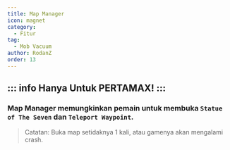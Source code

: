 ```yaml
---
title: Map Manager
icon: magnet
category:
  - Fitur
tag:
  - Mob Vacuum
author: RodanZ
order: 13
---
```

::: info Hanya Untuk PERTAMAX!
:::
---
### Map Manager memungkinkan pemain untuk membuka `Statue of The Seven` dan `Teleport Waypoint`.
> Catatan: Buka map setidaknya 1 kali, atau gamenya akan mengalami crash.